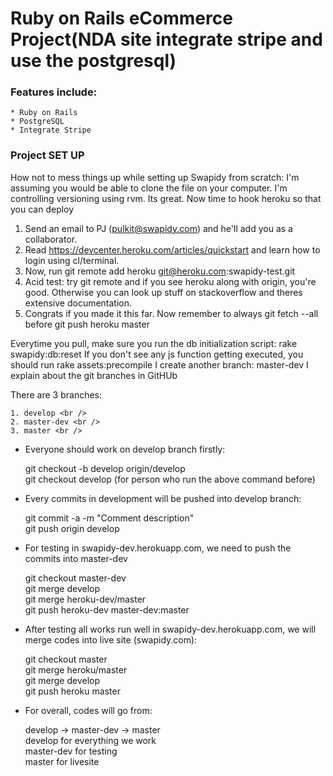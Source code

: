 Ruby on Rails eCommerce Project(NDA site integrate stripe and use the postgresql)
==============================
### Features include:
	* Ruby on Rails
	* PostgreSQL
	* Integrate Stripe

### Project SET UP

How not to mess things up while setting up Swapidy from scratch:
I'm assuming you would be able to clone the file on your computer.
I'm controlling versioning using rvm. Its great.
Now time to hook heroku so that you can deploy

1) Send an email to PJ (pulkit@swapidy.com) and he'll add you as a collaborator. <br />
2) Read https://devcenter.heroku.com/articles/quickstart and learn how to login using cl/terminal. <br />
3) Now, run git remote add heroku git@heroku.com:swapidy-test.git <br />
4) Acid test: try git remote and if you see heroku along with origin, you're good. Otherwise you can look up stuff on stackoverflow and theres extensive documentation.<br />
5) Congrats if you made it this far. Now remember to always git fetch --all before git push heroku master <br />

Everytime you pull, make sure you run the db initialization script: rake swapidy:db:reset
If you don't see any js function getting executed, you should run rake assets:precompile
I create another branch: master-dev
I explain about the git branches in GitHUb

There are 3 branches:

	1. develop <br />
	2. master-dev <br />
	3. master <br />

- Everyone should work on develop branch firstly:

	git checkout -b develop origin/develop <br />
	git checkout develop (for person who run the above command before) <br />

- Every commits in development will be pushed into develop branch:

	git commit -a -m "Comment description" <br />
	git push origin develop <br />

- For testing in swapidy-dev.herokuapp.com, we need to push the commits into master-dev

	git checkout master-dev <br />
	git merge develop <br />
	git merge heroku-dev/master <br />
	git push heroku-dev master-dev:master <br />

- After testing all works run well in swapidy-dev.herokuapp.com, we will merge codes into live site (swapidy.com):

	git checkout master <br />
	git merge heroku/master <br />
	git merge develop <br />
	git push heroku master <br />

- For overall, codes will go from:

	develop -> master-dev -> master <br />
	develop for everything we work <br />
	master-dev for testing <br />
	master for livesite
